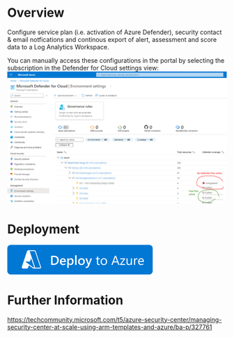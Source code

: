 # Overview
Configure service plan (i.e. activation of Azure Defender), security contact & email notfications and continous export of alert, assessment and score data to a Log Analytics Workspace.

You can manually access these configurations in the portal by selecting the subscription in the Defender for Cloud settings view:
![](./defender.subscription-configurations.png)

# Deployment
[![Deploy to Azure](https://github.com/garaio/AzureRecipes/raw/master/Resources/deploybutton.svg?sanitize=true)](https://portal.azure.com/#create/Microsoft.Template/uri/https%3A%2F%2Fraw.githubusercontent.com%2Fgaraio%2FAzureRecipes%2Fmaster%2FSnippets%2FARM%2Fdefender-configurations-for-subsription%2Fazuredeploy.bicep)

# Further Information
https://techcommunity.microsoft.com/t5/azure-security-center/managing-security-center-at-scale-using-arm-templates-and-azure/ba-p/327761